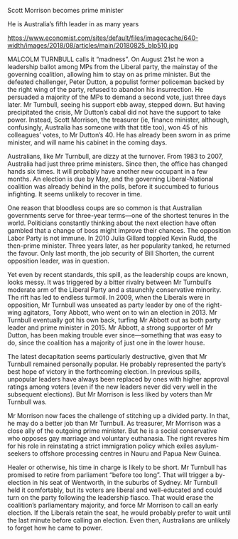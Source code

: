 Scott Morrison becomes prime minister

He is Australia’s fifth leader in as many years

https://www.economist.com/sites/default/files/imagecache/640-width/images/2018/08/articles/main/20180825_blp510.jpg

MALCOLM TURNBULL calls it “madness”. On August 21st he won a leadership ballot among MPs from the Liberal party, the mainstay of the governing coalition, allowing him to stay on as prime minister. But the defeated challenger, Peter Dutton, a populist former policeman backed by the right wing of the party, refused to abandon his insurrection. He persuaded a majority of the MPs to demand a second vote, just three days later. Mr Turnbull, seeing his support ebb away, stepped down. But having precipitated the crisis, Mr Dutton’s cabal did not have the support to take power. Instead, Scott Morrison, the treasurer (ie, finance minister, although, confusingly, Australia has someone with that title too), won 45 of his colleagues’ votes, to Mr Dutton’s 40. He has already been sworn in as prime minister, and will name his cabinet in the coming days.

Australians, like Mr Turnbull, are dizzy at the turnover. From 1983 to 2007, Australia had just three prime ministers. Since then, the office has changed hands six times. It will probably have another new occupant in a few months. An election is due by May, and the governing Liberal-National coalition was already behind in the polls, before it succumbed to furious infighting. It seems unlikely to recover in time.

One reason that bloodless coups are so common is that Australian governments serve for three-year terms—one of the shortest tenures in the world. Politicians constantly thinking about the next election have often gambled that a change of boss might improve their chances. The opposition Labor Party is not immune. In 2010 Julia Gillard toppled Kevin Rudd, the then-prime minister. Three years later, as her popularity tanked, he returned the favour. Only last month, the job security of Bill Shorten, the current opposition leader, was in question.

Yet even by recent standards, this spill, as the leadership coups are known, looks messy. It was triggered by a bitter rivalry between Mr Turnbull’s moderate arm of the Liberal Party and a staunchly conservative minority. The rift has led to endless turmoil. In 2009, when the Liberals were in opposition, Mr Turnbull was unseated as party leader by one of the right-wing agitators, Tony Abbott, who went on to win an election in 2013. Mr Turnbull eventually got his own back, turfing Mr Abbott out as both party leader and prime minister in 2015. Mr Abbott, a strong supporter of Mr Dutton, has been making trouble ever since—something that was easy to do, since the coalition has a majority of just one in the lower house.

The latest decapitation seems particularly destructive, given that Mr Turnbull remained personally popular. He probably represented the party’s best hope of victory in the forthcoming election. In previous spills, unpopular leaders have always been replaced by ones with higher approval ratings among voters (even if the new leaders never did very well in the subsequent elections). But Mr Morrison is less liked by voters than Mr Turnbull was.

Mr Morrison now faces the challenge of stitching up a divided party. In that, he may do a better job than Mr Turnbull. As treasurer, Mr Morrison was a close ally of the outgoing prime minister. But he is a social conservative who opposes gay marriage and voluntary euthanasia. The right reveres him for his role in reinstating a strict immigration policy which exiles asylum-seekers to offshore processing centres in Nauru and Papua New Guinea.

Healer or otherwise, his time in charge is likely to be short. Mr Turnbull has promised to retire from parliament “before too long”. That will trigger a by-election in his seat of Wentworth, in the suburbs of Sydney. Mr Turnbull held it comfortably, but its voters are liberal and well-educated and could turn on the party following the leadership fiasco. That would erase the coalition’s parliamentary majority, and force Mr Morrison to call an early election. If the Liberals retain the seat, he would probably prefer to wait until the last minute before calling an election. Even then, Australians are unlikely to forget how he came to power.
